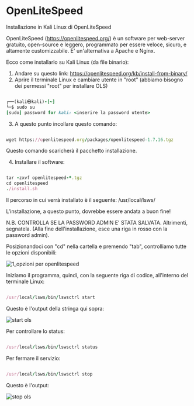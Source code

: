 # OpenLiteSpeed
Installazione in Kali Linux di OpenLiteSpeed

OpenLiteSpeed (https://openlitespeed.org/) è un software per web-server gratuito, open-source e leggero, programmato per essere veloce, sicuro, e altamente customizzabile. E' un'alternativa a Apache e Nginx.

Ecco come installarlo su Kali Linux (da file binario):

1. Andare su questo link: https://openlitespeed.org/kb/install-from-binary/
2. Aprire il terminale Linux e cambiare utente in "root" (abbiamo bisogno dei permessi "root" per installare OLS)

```ruby

┌──(kali㉿kali)-[~]
└─$ sudo su 
[sudo] password for kali: <inserire la password utente>

```

3. A questo punto incollare questo comando:

```ruby

wget https://openlitespeed.org/packages/openlitespeed-1.7.16.tgz

```

Questo comando scaricherà il pacchetto installazione.

4. Installare il software:

```ruby

tar -zxvf openlitespeed-*.tgz
cd openlitespeed
./install.sh

```

Il percorso in cui verrà installato è il seguente: /usr/local/lsws/

L'installazione, a questo punto, dovrebbe essere andata a buon fine!

N.B. CONTROLLA SE LA PASSWORD ADMIN E' STATA SALVATA. Altrimenti, segnatela. (Alla fine dell'installazione, esce una riga in rosso con la password admin).

Posizionandoci con "cd" nella cartella e premendo "tab", controlliamo tutte le opzioni disponibili:

![1_opzioni per openlitespeed](https://github.com/ginasav/OpenLiteSpeed/assets/169439971/81001ace-5dbd-4f2c-bc29-4f0df4c5f2a0)

Iniziamo il programma, quindi, con la seguente riga di codice, all'interno del terminale Linux:

```ruby

/usr/local/lsws/bin/lswsctrl start

```

Questo è l'output della stringa qui sopra:

![start ols](https://github.com/ginasav/OpenLiteSpeed/assets/169439971/c527bdc2-6f66-4807-8627-3f3e7a07a5bd)

Per controllare lo status:

```ruby

/usr/local/lsws/bin/lswsctrl status

```

Per fermare il servizio:

```ruby

/usr/local/lsws/bin/lswsctrl stop

```

Questo è l'output:

![stop ols](https://github.com/ginasav/OpenLiteSpeed/assets/169439971/74ed1ff5-26ec-4acc-822a-f3f563cda445)
